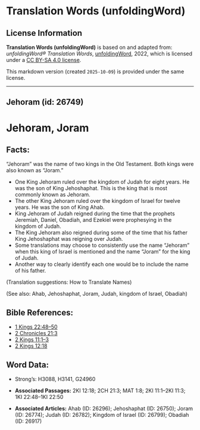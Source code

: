 # Translation Words (unfoldingWord)

## License Information

**Translation Words (unfoldingWord)** is based on and adapted from: _unfoldingWord® Translation Words_, [unfoldingWord](https://unfoldingword.org/utw), 2022, which is licensed under a [CC BY-SA 4.0 license](https://creativecommons.org/licenses/by-sa/4.0/legalcode.en).

This markdown version (created `2025-10-09`) is provided under the same license.



--------------------------------

## Jehoram (id: 26749)

Jehoram, Joram
==============

Facts:
------

“Jehoram” was the name of two kings in the Old Testament. Both kings were also known as “Joram.”

* One King Jehoram ruled over the kingdom of Judah for eight years. He was the son of King Jehoshaphat. This is the king that is most commonly known as Jehoram.
* The other King Jehoram ruled over the kingdom of Israel for twelve years. He was the son of King Ahab.
* King Jehoram of Judah reigned during the time that the prophets Jeremiah, Daniel, Obadiah, and Ezekiel were prophesying in the kingdom of Judah.
* The King Jehoram also reigned during some of the time that his father King Jehoshaphat was reigning over Judah.
* Some translations may choose to consistently use the name “Jehoram” when this king of Israel is mentioned and the name “Joram” for the king of Judah.
* Another way to clearly identify each one would be to include the name of his father.

(Translation suggestions: How to Translate Names)

(See also: Ahab, Jehoshaphat, Joram, Judah, kingdom of Israel, Obadiah)

Bible References:
-----------------

* [1 Kings 22:48–50](https://ref.ly/1Kgs22:48-1Kgs22:50)
* [2 Chronicles 21:3](https://ref.ly/2Chr21:3)
* [2 Kings 11:1–3](https://ref.ly/2Kgs11:1-2Kgs11:3)
* [2 Kings 12:18](https://ref.ly/2Kgs12:18)

Word Data:
----------

* Strong’s: H3088, H3141, G24960

* **Associated Passages:** 2KI 12:18; 2CH 21:3; MAT 1:8; 2KI 11:1–2KI 11:3; 1KI 22:48–1KI 22:50
* **Associated Articles:** Ahab (ID: 26296); Jehoshaphat (ID: 26750); Joram (ID: 26774); Judah (ID: 26782); Kingdom of Israel (ID: 26799); Obadiah (ID: 26917)

